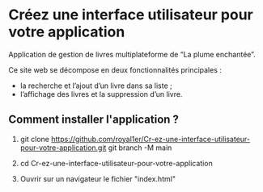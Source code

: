# Créez une interface utilisateur pour votre application

Application de gestion de livres multiplateforme de “La plume enchantée”.

Ce site web se décompose en deux fonctionnalités principales :

* la recherche et l’ajout d’un livre dans sa liste ;
* l’affichage des livres et la suppression d’un livre.

## Comment installer l'application ?

1. git clone https://github.com/royal1er/Cr-ez-une-interface-utilisateur-pour-votre-application.git
git branch -M main

2. cd Cr-ez-une-interface-utilisateur-pour-votre-application

3. Ouvrir sur un navigateur le fichier "index.html"
